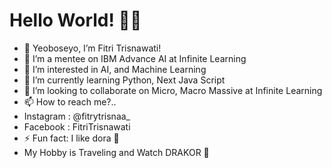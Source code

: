 # Hello World! 👋💞️

- 👋 Yeoboseyo, I’m Fitri Trisnawati!
- 👋 I’m a mentee on IBM Advance AI at Infinite Learning
- 👀 I’m interested in AI, and Machine Learning 
- 🌱 I’m currently learning Python, Next Java Script
- 💞️ I’m looking to collaborate on Micro, Macro Massive at Infinite Learning
- 📫 How to reach me?..
- Instagram : @fitrytrisnaa_
- Facebook  : FitriTrisnawati
- ⚡ Fun fact: I like dora 💞️
- My Hobby is Traveling and Watch DRAKOR 👀
